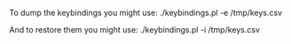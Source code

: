 To dump the keybindings you might use:
./keybindings.pl -e /tmp/keys.csv

And to restore them you might use:
./keybindings.pl -i /tmp/keys.csv
